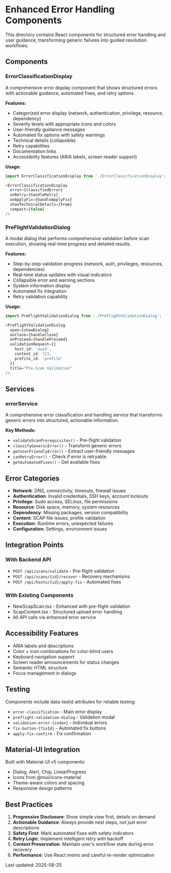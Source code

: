 # Enhanced Error Handling Components

This directory contains React components for structured error handling and user guidance, transforming generic failures into guided resolution workflows.

## Components

### ErrorClassificationDisplay

A comprehensive error display component that shows structured errors with actionable guidance, automated fixes, and retry options.

**Features:**
- Categorized error display (network, authentication, privilege, resource, dependency)
- Severity levels with appropriate icons and colors
- User-friendly guidance messages
- Automated fix options with safety warnings
- Technical details (collapsible)
- Retry capabilities
- Documentation links
- Accessibility features (ARIA labels, screen reader support)

**Usage:**
```typescript
import ErrorClassificationDisplay from './ErrorClassificationDisplay';

<ErrorClassificationDisplay
  error={classifiedError}
  onRetry={handleRetry}
  onApplyFix={handleApplyFix}
  showTechnicalDetails={true}
  compact={false}
/>
```

### PreFlightValidationDialog

A modal dialog that performs comprehensive validation before scan execution, showing real-time progress and detailed results.

**Features:**
- Step-by-step validation progress (network, auth, privileges, resources, dependencies)
- Real-time status updates with visual indicators
- Collapsible error and warning sections
- System information display
- Automated fix integration
- Retry validation capability

**Usage:**
```typescript
import PreFlightValidationDialog from './PreFlightValidationDialog';

<PreFlightValidationDialog
  open={showDialog}
  onClose={handleClose}
  onProceed={handleProceed}
  validationRequest={{
    host_id: 'uuid',
    content_id: 123,
    profile_id: 'profile'
  }}
  title="Pre-Scan Validation"
/>
```

## Services

### errorService

A comprehensive error classification and handling service that transforms generic errors into structured, actionable information.

**Key Methods:**
- `validateScanPrerequisites()` - Pre-flight validation
- `classifyGenericError()` - Transform generic errors
- `getUserFriendlyError()` - Extract user-friendly messages
- `canRetryError()` - Check if error is retryable
- `getAutomatedFixes()` - Get available fixes

## Error Categories

- **Network**: DNS, connectivity, timeouts, firewall issues
- **Authentication**: Invalid credentials, SSH keys, account lockouts
- **Privilege**: Sudo access, SELinux, file permissions
- **Resource**: Disk space, memory, system resources
- **Dependency**: Missing packages, version compatibility
- **Content**: SCAP file issues, profile validation
- **Execution**: Runtime errors, unexpected failures
- **Configuration**: Settings, environment issues

## Integration Points

### With Backend API
- `POST /api/scans/validate` - Pre-flight validation
- `POST /api/scans/{id}/recover` - Recovery mechanisms
- `POST /api/hosts/{id}/apply-fix` - Automated fixes

### With Existing Components
- NewScapScan.tsx - Enhanced with pre-flight validation
- ScapContent.tsx - Structured upload error handling
- All API calls via enhanced error service

## Accessibility Features

- ARIA labels and descriptions
- Color + icon combinations for color-blind users
- Keyboard navigation support
- Screen reader announcements for status changes
- Semantic HTML structure
- Focus management in dialogs

## Testing

Components include data-testid attributes for reliable testing:
- `error-classification` - Main error display
- `preflight-validation-dialog` - Validation modal
- `validation-error-{index}` - Individual errors
- `fix-button-{fixId}` - Automated fix buttons
- `apply-fix-confirm` - Fix confirmation

## Material-UI Integration

Built with Material-UI v5 components:
- Dialog, Alert, Chip, LinearProgress
- Icons from @mui/icons-material
- Theme-aware colors and spacing
- Responsive design patterns

## Best Practices

1. **Progressive Disclosure**: Show simple view first, details on demand
2. **Actionable Guidance**: Always provide next steps, not just error descriptions
3. **Safety First**: Mark automated fixes with safety indicators
4. **Retry Logic**: Implement intelligent retry with backoff
5. **Context Preservation**: Maintain user's workflow state during error recovery
6. **Performance**: Use React.memo and careful re-render optimization

Last updated: 2025-08-25